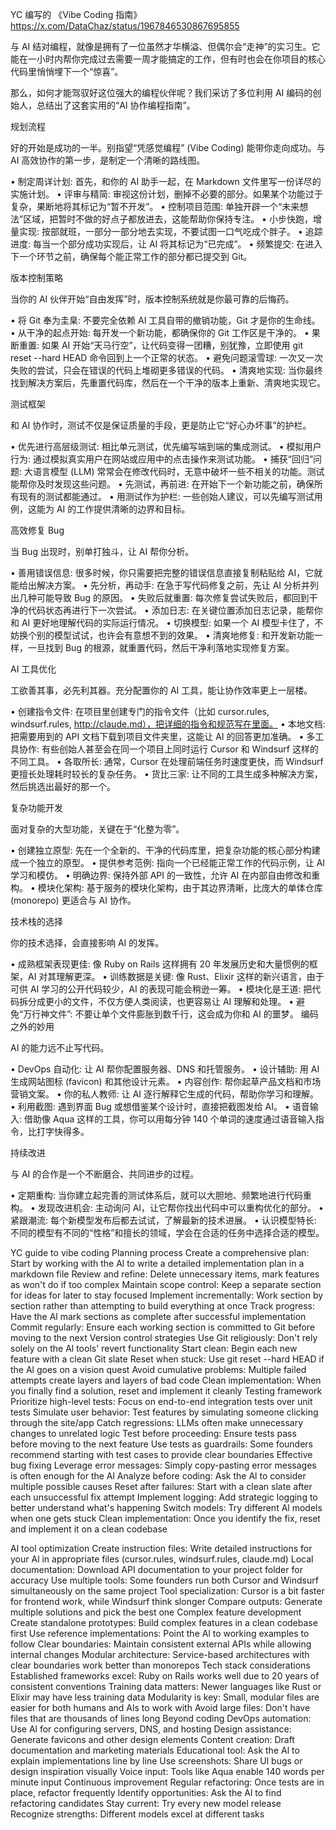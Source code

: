 

YC 编写的 《Vibe Coding 指南》 https://x.com/DataChaz/status/1967846530867695855

与 AI 结对编程，就像是拥有了一位虽然才华横溢、但偶尔会“走神”的实习生。它能在一小时内帮你完成过去需要一周才能搞定的工作，但有时也会在你项目的核心代码里悄悄埋下一个“惊喜”。

那么，如何才能驾驭好这位强大的编程伙伴呢？我们采访了多位利用 AI 编码的创始人，总结出了这套实用的“AI 协作编程指南”。

规划流程

好的开始是成功的一半。别指望“凭感觉编程” (Vibe Coding) 能带你走向成功。与 AI 高效协作的第一步，是制定一个清晰的路线图。

• 制定周详计划: 首先，和你的 AI 助手一起，在 Markdown 文件里写一份详尽的实施计划。
• 评审与精简: 审视这份计划，删掉不必要的部分。如果某个功能过于复杂，果断地将其标记为“暂不开发”。
• 控制项目范围: 单独开辟一个“未来想法”区域，把暂时不做的好点子都放进去，这能帮助你保持专注。
• 小步快跑，增量实现: 按部就班，一部分一部分地去实现，不要试图一口气吃成个胖子。
• 追踪进度: 每当一个部分成功实现后，让 AI 将其标记为“已完成”。
• 频繁提交: 在进入下一个环节之前，确保每个能正常工作的部分都已提交到 Git。

版本控制策略

当你的 AI 伙伴开始“自由发挥”时，版本控制系统就是你最可靠的后悔药。

• 将 Git 奉为圭臬: 不要完全依赖 AI 工具自带的撤销功能，Git 才是你的生命线。
• 从干净的起点开始: 每开发一个新功能，都确保你的 Git 工作区是干净的。
• 果断重置: 如果 AI 开始“天马行空”，让代码变得一团糟，别犹豫，立即使用 git reset --hard HEAD 命令回到上一个正常的状态。
• 避免问题滚雪球: 一次又一次失败的尝试，只会在错误的代码上堆砌更多错误的代码。
• 清爽地实现: 当你最终找到解决方案后，先重置代码库，然后在一个干净的版本上重新、清爽地实现它。

测试框架

和 AI 协作时，测试不仅是保证质量的手段，更是防止它“好心办坏事”的护栏。

• 优先进行高层级测试: 相比单元测试，优先编写端到端的集成测试。
• 模拟用户行为: 通过模拟真实用户在网站或应用中的点击操作来测试功能。
• 捕获“回归”问题: 大语言模型 (LLM) 常常会在修改代码时，无意中破坏一些不相关的功能。测试能帮你及时发现这些问题。
• 先测试，再前进: 在开始下一个新功能之前，确保所有现有的测试都能通过。
• 用测试作为护栏: 一些创始人建议，可以先编写测试用例，这能为 AI 的工作提供清晰的边界和目标。

高效修复 Bug

当 Bug 出现时，别单打独斗，让 AI 帮你分析。

• 善用错误信息: 很多时候，你只需要把完整的错误信息直接复制粘贴给 AI，它就能给出解决方案。
• 先分析，再动手: 在急于写代码修复之前，先让 AI 分析并列出几种可能导致 Bug 的原因。
• 失败后就重置: 每次修复尝试失败后，都回到干净的代码状态再进行下一次尝试。
• 添加日志: 在关键位置添加日志记录，能帮你和 AI 更好地理解代码的实际运行情况。
• 切换模型: 如果一个 AI 模型卡住了，不妨换个别的模型试试，也许会有意想不到的效果。
• 清爽地修复: 和开发新功能一样，一旦找到 Bug 的根源，就重置代码，然后干净利落地实现修复方案。

AI 工具优化

工欲善其事，必先利其器。充分配置你的 AI 工具，能让协作效率更上一层楼。

• 创建指令文件: 在项目里创建专门的指令文件（比如 cursor.rules, windsurf.rules, http://claude.md），把详细的指令和规范写在里面。
• 本地文档: 把需要用到的 API 文档下载到项目文件夹里，这能让 AI 的回答更加准确。
• 多工具协作: 有些创始人甚至会在同一个项目上同时运行 Cursor 和 Windsurf 这样的不同工具。
• 各取所长: 通常，Cursor 在处理前端任务时速度更快，而 Windsurf 更擅长处理耗时较长的复杂任务。
• 货比三家: 让不同的工具生成多种解决方案，然后挑选出最好的那一个。

复杂功能开发

面对复杂的大型功能，关键在于“化整为零”。

• 创建独立原型: 先在一个全新的、干净的代码库里，把复杂功能的核心部分构建成一个独立的原型。
• 提供参考范例: 指向一个已经能正常工作的代码示例，让 AI 学习和模仿。
• 明确边界: 保持外部 API 的一致性，允许 AI 在内部自由修改和重构。
• 模块化架构: 基于服务的模块化架构，由于其边界清晰，比庞大的单体仓库 (monorepo) 更适合与 AI 协作。

技术栈的选择

你的技术选择，会直接影响 AI 的发挥。

• 成熟框架表现更佳: 像 Ruby on Rails 这样拥有 20 年发展历史和大量惯例的框架，AI 对其理解更深。
• 训练数据是关键: 像 Rust、Elixir 这样的新兴语言，由于可供 AI 学习的公开代码较少，AI 的表现可能会稍逊一筹。
• 模块化是王道: 把代码拆分成更小的文件，不仅方便人类阅读，也更容易让 AI 理解和处理。
• 避免“万行神文件”: 不要让单个文件膨胀到数千行，这会成为你和 AI 的噩梦。
编码之外的妙用

AI 的能力远不止写代码。

• DevOps 自动化: 让 AI 帮你配置服务器、DNS 和托管服务。
• 设计辅助: 用 AI 生成网站图标 (favicon) 和其他设计元素。
• 内容创作: 帮你起草产品文档和市场营销文案。
• 你的私人教师: 让 AI 逐行解释它生成的代码，帮助你学习和理解。
• 利用截图: 遇到界面 Bug 或想借鉴某个设计时，直接把截图发给 AI。
• 语音输入: 借助像 Aqua 这样的工具，你可以用每分钟 140 个单词的速度通过语音输入指令，比打字快得多。

持续改进

与 AI 的合作是一个不断磨合、共同进步的过程。

• 定期重构: 当你建立起完善的测试体系后，就可以大胆地、频繁地进行代码重构。
• 发现改进机会: 主动询问 AI，让它帮你找出代码中可以重构优化的部分。
• 紧跟潮流: 每个新模型发布后都去试试，了解最新的技术进展。
• 认识模型特长: 不同的模型有不同的“性格”和擅长的领域，学会在合适的任务中选择合适的模型。


YC guide to vibe coding
Planning process
Create a comprehensive plan: Start by working with the Al to write a detailed implementation plan in a markdown file
Review and refine: Delete unnecessary items, mark features as won't do if too complex
Maintain scope control: Keep a separate section for ideas for later to stay focused
Implement incrementally: Work section by section rather than attempting to build everything at once
Track progress: Have the Al mark sections as complete after successful implementation
Commit regularly: Ensure each working section is committed to Git before moving to the next
Version control strategies
Use Git religiously: Don't rely solely on the Al tools' revert functionality
Start clean: Begin each new feature with a clean Git slate
Reset when stuck: Use git reset --hard HEAD if the Al goes on a vision quest
Avoid cumulative problems: Multiple failed attempts create layers and layers of bad code
Clean implementation: When you finally find a solution, reset and implement it cleanly
Testing framework
Prioritize high-level tests: Focus on end-to-end integration tests over unit tests
Simulate user behavior: Test features by simulating someone clicking through the site/app
Catch regressions: LLMs often make unnecessary changes to unrelated logic
Test before proceeding: Ensure tests pass before moving to the next feature
Use tests as guardrails: Some founders recommend starting with test cases to provide clear boundaries
Effective bug fixing
Leverage error messages: Simply copy-pasting error messages is often enough for the Al
Analyze before coding: Ask the Al to consider multiple possible causes
Reset after failures: Start with a clean slate after each unsuccessful fix attempt
Implement logging: Add strategic logging to better understand what's happening
Switch models: Try different Al models when one gets stuck
Clean implementation: Once you identify the fix, reset and implement it on a clean codebase

Al tool optimization
Create instruction files: Write detailed instructions for your Al in appropriate files (cursor.rules, windsurf.rules, claude.md)
Local documentation: Download API documentation to your project folder for accuracy
Use multiple tools: Some founders run both Cursor and Windsurf simultaneously on the same project
Tool specialization: Cursor is a bit faster for frontend work, while Windsurf think slonger
Compare outputs: Generate multiple solutions and pick the best one
Complex feature development
Create standalone prototypes: Build complex features in a clean codebase first
Use reference implementations: Point the Al to working examples to follow
Clear boundaries: Maintain consistent external APIs while allowing internal changes
Modular architecture: Service-based architectures with clear boundaries work better than monorepos
Tech stack considerations
Established frameworks excel: Ruby on Rails works well due to 20 years of consistent conventions
Training data matters: Newer languages like Rust or Elixir may have less training data
Modularity is key: Small, modular files are easier for both humans and Als to work with
Avoid large files: Don't have files that are thousands of lines long
Beyond coding
DevOps automation: Use Al for configuring servers, DNS, and hosting
Design assistance: Generate favicons and other design elements
Content creation: Draft documentation and marketing materials
Educational tool: Ask the Al to explain implementations line by line
Use screenshots: Share Ul bugs or design inspiration visually
Voice input: Tools like Aqua enable 140 words per minute input
Continuous improvement
Regular refactoring: Once tests are in place, refactor frequently
Identify opportunities: Ask the Al to find refactoring candidates
Stay current: Try every new model release
Recognize strengths: Different models excel at different tasks
